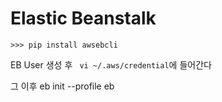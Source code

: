 # Elastic Beanstalk

```>>> pip install awsebcli```

EB User 생성 후 
``` vi ~/.aws/credential```에 들어간다

그 이후 eb init --profile eb

